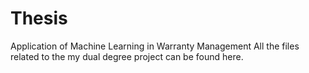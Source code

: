 # Thesis
Application of Machine Learning in Warranty Management
All the files related to the my dual degree project can be found here. 
